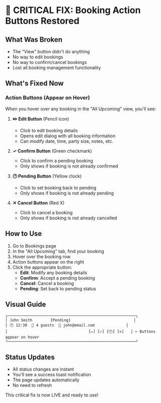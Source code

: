 # 🚨 CRITICAL FIX: Booking Action Buttons Restored

## What Was Broken
- The "View" button didn't do anything
- No way to edit bookings
- No way to confirm/cancel bookings
- Lost all booking management functionality

## What's Fixed Now

### Action Buttons (Appear on Hover)
When you hover over any booking in the "All Upcoming" view, you'll see:

1. **✏️ Edit Button** (Pencil icon)
   - Click to edit booking details
   - Opens edit dialog with all booking information
   - Can modify date, time, party size, notes, etc.

2. **✓ Confirm Button** (Green checkmark)
   - Click to confirm a pending booking
   - Only shows if booking is not already confirmed

3. **🕐 Pending Button** (Yellow clock)
   - Click to set booking back to pending
   - Only shows if booking is not already pending

4. **✕ Cancel Button** (Red X)
   - Click to cancel a booking
   - Only shows if booking is not already cancelled

## How to Use

1. Go to Bookings page
2. In the "All Upcoming" tab, find your booking
3. Hover over the booking row
4. Action buttons appear on the right
5. Click the appropriate button:
   - **Edit**: Modify any booking details
   - **Confirm**: Accept a pending booking
   - **Cancel**: Cancel a booking
   - **Pending**: Set back to pending status

## Visual Guide
```
┌─────────────────────────────────────────────────────────┐
│ John Smith        [Pending]                            │
│ 🕐 12:30  👥 4 guests  📧 john@email.com              │
│                                    [✏️] [✓] [🕐] [✕]   │ ← Buttons appear on hover
└─────────────────────────────────────────────────────────┘
```

## Status Updates
- All status changes are instant
- You'll see a success toast notification
- The page updates automatically
- No need to refresh

This critical fix is now LIVE and ready to use!
